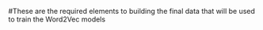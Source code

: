 #These are the required elements to building the final data that will be used to train the Word2Vec models

